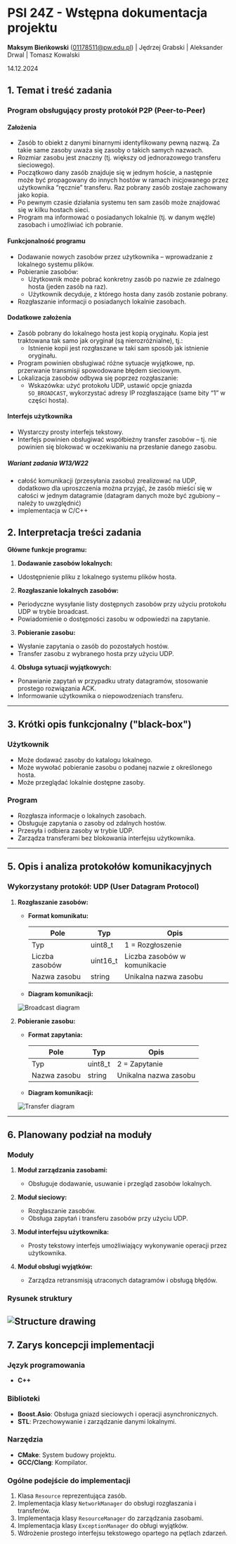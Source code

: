 # PSI 24Z - Wstępna dokumentacja projektu

**Maksym Bieńkowski** (<01178511@pw.edu.pl>) | Jędrzej Grabski | Aleksander Drwal | Tomasz Kowalski

14.12.2024

## 1. Temat i treść zadania

### Program obsługujący prosty protokół P2P (Peer-to-Peer)

#### Założenia

- Zasób to obiekt z danymi binarnymi identyfikowany pewną nazwą. Za takie same zasoby uważa się zasoby o takich samych nazwach.
- Rozmiar zasobu jest znaczny (tj. większy od jednorazowego transferu sieciowego).
- Początkowo dany zasób znajduje się w jednym hoście, a następnie może być propagowany do innych hostów w ramach inicjowanego przez użytkownika “ręcznie” transferu. Raz pobrany zasób zostaje zachowany jako kopia.
- Po pewnym czasie działania systemu ten sam zasób może znajdować się w kilku hostach sieci.
- Program ma informować o posiadanych lokalnie (tj. w danym węźle) zasobach i umożliwiać ich pobranie.

#### Funkcjonalność programu

- Dodawanie nowych zasobów przez użytkownika – wprowadzanie z lokalnego systemu plików.
- Pobieranie zasobów:
  - Użytkownik może pobrać konkretny zasób po nazwie ze zdalnego hosta (jeden zasób na raz).
  - Użytkownik decyduje, z którego hosta dany zasób zostanie pobrany.
- Rozgłaszanie informacji o posiadanych lokalnie zasobach.

#### Dodatkowe założenia

- Zasób pobrany do lokalnego hosta jest kopią oryginału. Kopia jest traktowana tak samo jak oryginał (są nierozróżnialne), tj.:
  - Istnienie kopii jest rozgłaszane w taki sam sposób jak istnienie oryginału.
- Program powinien obsługiwać różne sytuacje wyjątkowe, np. przerwanie transmisji spowodowane błędem sieciowym.
- Lokalizacja zasobów odbywa się poprzez rozgłaszanie:
  - Wskazówka: użyć protokołu UDP, ustawić opcje gniazda `SO_BROADCAST`, wykorzystać adresy IP rozgłaszające (same bity “1” w części hosta).

#### Interfejs użytkownika

- Wystarczy prosty interfejs tekstowy.
- Interfejs powinien obsługiwać współbieżny transfer zasobów – tj. nie powinien się blokować w oczekiwaniu na przesłanie danego zasobu.

##### Wariant zadania W13/W22

- całość komunikacji (przesyłania zasobu) zrealizować na UDP, dodatkowo dla uproszczenia można przyjąć,
że zasób mieści się w całości w jednym datagramie (datagram danych może być zgubiony – należy to uwzględnić)
- implementacja w C/C++

## 2. Interpretacja treści zadania

**Główne funkcje programu:**

1. **Dodawanie zasobów lokalnych:**

- Udostępnienie pliku z lokalnego systemu plików hosta.
   <!-- - Rejestracja nazwy zasobu w katalogu lokalnym. TODO: what did bro mean by this? -->

2. **Rozgłaszanie lokalnych zasobów:**

- Periodyczne wysyłanie listy dostępnych zasobów przy użyciu protokołu UDP w trybie broadcast.
- Powiadomienie o dostępności zasobu w odpowiedzi na zapytanie.

3. **Pobieranie zasobu:**

- Wysłanie zapytania o zasób do pozostałych hostów.
- Transfer zasobu z wybranego hosta przy użyciu UDP.

4. **Obsługa sytuacji wyjątkowych:**

- Ponawianie zapytań w przypadku utraty datagramów, stosowanie prostego rozwiązania ACK.
- Informowanie użytkownika o niepowodzeniach transferu.

---

## 3. Krótki opis funkcjonalny ("black-box")

### Użytkownik

- Może dodawać zasoby do katalogu lokalnego.
- Może wywołać pobieranie zasobu o podanej nazwie z określonego hosta.
- Może przeglądać lokalnie dostępne zasoby.

### Program

- Rozgłasza informacje o lokalnych zasobach.
- Obsługuje zapytania o zasoby od zdalnych hostów.
- Przesyła i odbiera zasoby w trybie UDP.
- Zarządza transferami bez blokowania interfejsu użytkownika.

---

## 5. Opis i analiza protokołów komunikacyjnych

### Wykorzystany protokół: **UDP (User Datagram Protocol)**

1. **Rozgłaszanie zasobów:**

   - **Format komunikatu:**

     | Pole           | Typ      | Opis                         |
     | -------------- | -------- | ---------------------------- |
     | Typ            | uint8_t  | 1 = Rozgłoszenie             |
     | Liczba zasobów | uint16_t | Liczba zasobów w komunikacie |
     | Nazwa zasobu   | string   | Unikalna nazwa zasobu        |

   - **Diagram komunikacji:**

   ![Broadcast diagram](./broadcast.png)

2. **Pobieranie zasobu:**

   - **Format zapytania:**

     | Pole         | Typ     | Opis                  |
     | ------------ | ------- | --------------------- |
     | Typ          | uint8_t | 2 = Zapytanie         |
     | Nazwa zasobu | string  | Unikalna nazwa zasobu |

   - **Diagram komunikacji:**

   ![Transfer diagram](./transfer.png)

---

## 6. Planowany podział na moduły

### Moduły

1. **Moduł zarządzania zasobami:**

   - Obsługuje dodawanie, usuwanie i przegląd zasobów lokalnych.

2. **Moduł sieciowy:**

   - Rozgłaszanie zasobów.
   - Obsługa zapytań i transferu zasobów przy użyciu UDP.

3. **Moduł interfejsu użytkownika:**

   - Prosty tekstowy interfejs umożliwiający wykonywanie operacji przez użytkownika.

4. **Moduł obsługi wyjątków:**

   - Zarządza retransmisją utraconych datagramów i obsługą błędów.

### Rysunek struktury

## ![Structure drawing](./structure.png)

## 7. Zarys koncepcji implementacji

### Język programowania

- **C++**

### Biblioteki

- **Boost.Asio**: Obsługa gniazd sieciowych i operacji asynchronicznych.
- **STL**: Przechowywanie i zarządzanie danymi lokalnymi.

### Narzędzia

- **CMake**: System budowy projektu.
- **GCC/Clang**: Kompilator.

### Ogólne podejście do implementacji

1. Klasa `Resource` reprezentująca zasób.
2. Implementacja klasy `NetworkManager` do obsługi rozgłaszania i transferów.
3. Implementacja klasy `ResourceManager` do zarządzania zasobami.
4. Implementacja klasy `ExceptionManager` do obługi wyjątków.
5. Wdrożenie prostego interfejsu tekstowego opartego na pętlach zdarzeń.
